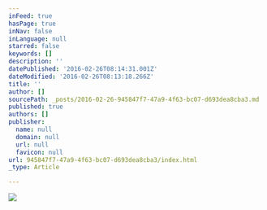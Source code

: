 ```yaml
---
inFeed: true
hasPage: true
inNav: false
inLanguage: null
starred: false
keywords: []
description: ''
datePublished: '2016-02-26T08:14:31.001Z'
dateModified: '2016-02-26T08:13:18.266Z'
title: ''
author: []
sourcePath: _posts/2016-02-26-945847f7-47a9-4f63-bc07-d693dea8cba3.md
published: true
authors: []
publisher:
  name: null
  domain: null
  url: null
  favicon: null
url: 945847f7-47a9-4f63-bc07-d693dea8cba3/index.html
_type: Article

---
```

![](https://the-grid-user-content.s3-us-west-2.amazonaws.com/7dc1b2cc-a4c0-43ad-a26f-3d3d483739a3.png)